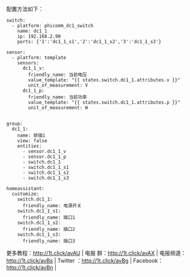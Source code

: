 配置方法如下：
```
switch:
  - platform: phicomm_dc1_switch
    name: dc1_1
    ip: 192.168.2.90
    ports: {'1':'dc1_1_s1','2':'dc1_1_s2','3':'dc1_1_s3'}

sensor:
  - platform: template
    sensors:
      dc1_1_v:
        friendly_name: 当前电压
        value_template: "{{ states.switch.dc1_1.attributes.v }}"
        unit_of_measurement: V
      dc1_1_p:
        friendly_name: 当前功率
        value_template: "{{ states.switch.dc1_1.attributes.p }}"
        unit_of_measurement: W


group:
  dc1_1:
    name: 排插1
    view: false
    entities:
      - sensor.dc1_1_v
      - sensor.dc1_1_p
      - switch.dc1_1
      - switch.dc1_1_s1
      - switch.dc1_1_s2
      - switch.dc1_1_s3

homeassistant:        
  customize:
    switch.dc1_1:
      friendly_name: 电源开关
    switch.dc1_1_s1:
      friendly_name: 插口1
    switch.dc1_1_s2:
      friendly_name: 插口2
    switch.dc1_1_s3:
      friendly_name: 插口3
```
更多教程：http://1t.click/avAU | 电报  群：http://1t.click/avAX |
电报频道：http://1t.click/avBs | Twitter ：http://1t.click/avBg |
Facebook：http://1t.click/avBn |
